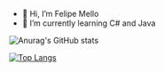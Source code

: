 - 👋 Hi, I’m Felipe Mello
- 🌱 I’m currently learning C# and Java


![Anurag's GitHub stats](https://github-readme-stats.vercel.app/api?username=iyeskett&show_icons=true&theme=merko)


[![Top Langs](https://github-readme-stats.vercel.app/api/top-langs/?username=iyeskett)](https://github.com/anuraghazra/github-readme-stats)


<!---
iyeskett/iyeskett is a ✨ special ✨ repository because its `README.md` (this file) appears on your GitHub profile.
You can click the Preview link to take a look at your changes.
--->
